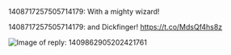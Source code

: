 1408717257505714179: With a mighty wizard!

1408717257505714179: and Dickfinger! https://t.co/MdsQf4hs8z

![Image of reply: 1409862905202421761](https://pbs.twimg.com/media/E5DW1b2WQAYuq7h.png)


